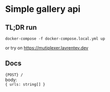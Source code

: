# Simple gallery api

## TL;DR run
```
docker-compose -f docker-compose.local.yml up
```

or try on https://mutiplexer.lavrentev.dev

## Docs

`{POST} /`  
body:  
`
{
  urls: string[]
}
`